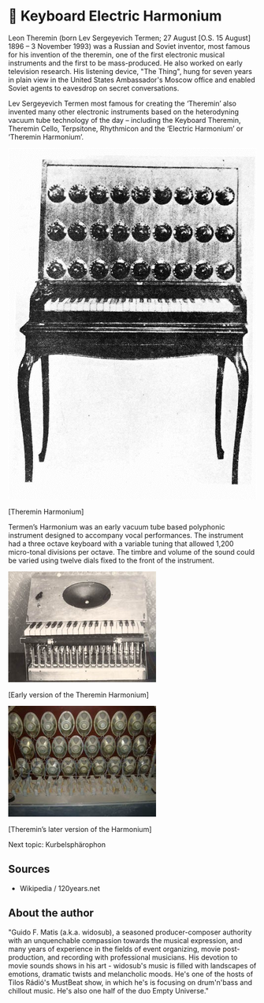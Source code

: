 # 🎹 Keyboard Electric Harmonium

Leon Theremin (born Lev Sergeyevich Termen; 27 August [O.S. 15 August] 1896 – 3 November 1993) was a Russian and Soviet inventor, most famous for his invention of the theremin, one of the first electronic musical instruments and the first to be mass-produced. He also worked on early television research. His listening device, "The Thing", hung for seven years in plain view in the United States Ambassador's Moscow office and enabled Soviet agents to eavesdrop on secret conversations.

Lev Sergeyevich Termen most famous for creating
the ‘Theremin’ also invented many other electronic instruments based on the heterodyning vacuum tube technology of the day – including the Keyboard Theremin, Theremin Cello, Terpsitone, Rhythmicon and the ‘Electric Harmonium’ or ‘Theremin Harmonium’.

![Theremin Harmonium](_static/images/keyboard_electric_harmonium/keyboard_electric_harmonium1.png)

[Theremin Harmonium]

Termen’s Harmonium was an early vacuum tube based polyphonic instrument designed to accompany vocal performances.
The instrument had a three octave keyboard with a variable tuning that allowed 1,200 micro-tonal divisions per octave. The timbre and volume of the sound could be varied using twelve dials fixed to the front of the instrument.

![Theremin Harmonium](_static/images/keyboard_electric_harmonium/keyboard_electric_harmonium2.jpg)

[Early version of the Theremin Harmonium]

![Theremin Harmonium](_static/images/keyboard_electric_harmonium/keyboard_electric_harmonium3.jpg)

[Theremin’s later version of the Harmonium]

Next topic: Kurbelsphärophon 

## Sources

- Wikipedia / 120years.net

## About the author

"Guido F. Matis (a.k.a. widosub), a seasoned producer-composer authority with an unquenchable compassion towards the musical expression, and many years of experience in the fields of event organizing, movie post-production, and recording with professional musicians. His devotion to movie sounds shows in his art - widosub's music is filled with landscapes of emotions, dramatic twists and melancholic moods. He's one of the hosts of Tilos Rádió's MustBeat show, in which he's is focusing on drum'n'bass and chillout music. He's also one half of the duo Empty Universe."
